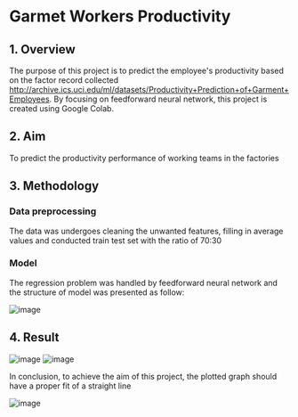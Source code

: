 # Garmet Workers Productivity
## 1. Overview
The purpose of this project is to predict the employee's productivity based on the factor record collected http://archive.ics.uci.edu/ml/datasets/Productivity+Prediction+of+Garment+Employees. By focusing on feedforward neural network, this project is created using Google Colab.
## 2. Aim
To predict the productivity performance of working teams in the factories
## 3. Methodology
### Data preprocessing 
The data was undergoes cleaning the unwanted features, filling in average values and conducted train test set with the ratio of 70:30
### Model
The regression problem was handled by feedforward neural network and the structure of model was presented as follow:

![image](https://user-images.githubusercontent.com/108311968/184268278-4fe07e33-75c3-46e1-a03c-cf54930f92d0.png)

## 4. Result 

![image](https://user-images.githubusercontent.com/108311968/184268697-574cfb5a-2264-4668-aeb8-c7c98ec385e0.png)
![image](https://user-images.githubusercontent.com/108311968/184268732-970296f1-fbbe-42be-b609-109c87cd845f.png)

In conclusion, to achieve the aim of this project, the plotted graph should have a proper fit of a straight line

![image](https://user-images.githubusercontent.com/108311968/184268940-11138fe0-71fb-4b92-9ae9-34deb3b10d1a.png)
